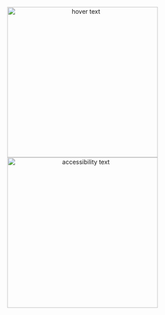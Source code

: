 <p align="center">
  <img src="https://sun9-14.userapi.com/impf/hGAcRR9OwOBwqcCayc_ayylysxt9V9RptxHp2A/0zCPJkuTA04.jpg?size=1440x1920&quality=96&sign=d48fd9408940c9a5bec15f48a63f121c&type=album" width="350" title="hover text">
  <img src="your_relative_path_here_number_2_large_name" width="350" alt="accessibility text">
</p>
